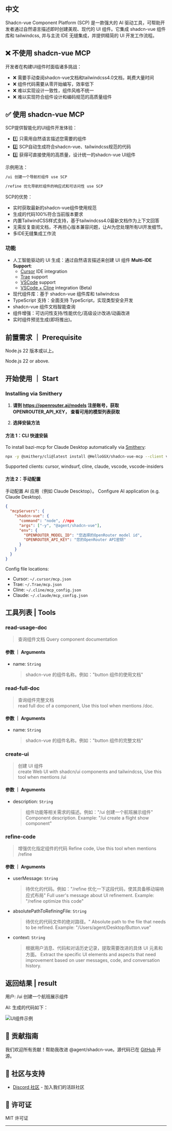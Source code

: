 ## 中文

Shadcn-vue Component Platform (SCP) 是一款强大的 AI 驱动工具，可帮助开发者通过自然语言描述即时创建美观、现代的 UI 组件。它集成 shadcn-vue 组件库和 tailwindcss, 并与主流 IDE 无缝集成，并提供精简的 UI 开发工作流程。

## ❌ 不使用 shadcn-vue MCP

开发者在构建UI组件时面临诸多挑战：

- ❌ 需要手动查阅shadcn-vue文档和tailwindcss4.0文档，耗费大量时间
- ❌ 组件代码需要从零开始编写，效率低下
- ❌ 难以实现设计一致性，组件风格不统一
- ❌ 难以实现符合组件设计和编码规范的高质量组件

## ✅ 使用 shadcn-vue MCP

SCP提供智能化的UI组件开发体验：

- 1️⃣ 只需用自然语言描述您需要的组件
- 2️⃣ SCP自动生成符合shadcn-vue、tailwindcss规范的代码
- 3️⃣ 获得可直接使用的高质量，设计统一的shadcn-vue UI组件

示例用法：

```txt
/ui 创建一个导航栏组件 use SCP
```

```txt
/refine 优化导航栏组件的响应式和可访问性 use SCP
```

SCP的优势：

- 实时获取最新的shadcn-vue组件使用规范
- 生成的代码100%符合当前版本要求
- 内置TailwindCSS样式支持，基于tailwindcss4.0最新文档作为上下文回答
- 无需反复查阅文档，不再担心版本兼容问题，让AI为您处理所有UI开发细节。
- 多IDE无缝集成工作流

### 功能

- 人工智能驱动的 UI 生成：通过自然语言描述来创建 UI 组件
  **Multi-IDE Support**:
  - [Cursor](https://cursor.com) IDE integration
  - [Trae](https://www.trae.ai/) support
  - [VSCode](https://code.visualstudio.com/) support
  - [VSCode + Cline](https://cline.bot) integration (Beta)
- 现代组件库：基于 shadcn-vue 组件库和 tailwindcss
- TypeScript 支持：全面支持 TypeScript，实现类型安全开发
- shadcn-vue 组件文档智能查询
- 组件增强：可访问性支持/性能优化/高级设计改进/动画改进
- 实时组件预览生成(即将推出)。

## 前置需求 ｜ Prerequisite

Node.js 22 版本或以上。

Node.js 22 or above.

## 开始使用 ｜ Start

### Installing via Smithery

1. **请到 **https://openrouter.ai/models** 注册账号，获取 OPENROUTER_API_KEY， 查看可用的模型列表获取**

2. **选择安装方法**

#### 方法 1：CLI 快速安装

To install bazi-mcp for Claude Desktop automatically via [Smithery](https://smithery.ai/server/@HelloGGX/shadcn-vue-mcp):

```bash
npx -y @smithery/cli@latest install @HelloGGX/shadcn-vue-mcp --client vscode
```

Supported clients: cursor, windsurf, cline, claude, vscode, vscode-insiders

#### 方法 2：手动配置

手动配置 AI 应用（例如 Claude Descktop）。
Configure AI application (e.g. Claude Desktop).

```json
{
  "mcpServers": {
    "shadcn-vue": {
      "command": "node", //npx
      "args": ["-y", "@agent/shadcn-vue"],
      "env": {
        "OPENROUTER_MODEL_ID": "您选择的OpenRouter model id",
        "OPENROUTER_API_KEY": "您的OpenRouter API密钥"
      }
    }
  }
}
```

Config file locations:

- Cursor: `~/.cursor/mcp.json`
- Trae: `~/.Trae/mcp.json`
- Cline: `~/.cline/mcp_config.json`
- Claude: `~/.claude/mcp_config.json`

## 工具列表 | Tools

### read-usage-doc

> 查询组件文档
> Query component documentation

#### 参数 ｜ Arguments

- name: `String`
  > shadcn-vue 的组件名称。例如："button 组件的使用文档"

### read-full-doc

> 查询组件完整文档  
> read full doc of a component, Use this tool when mentions /doc.

#### 参数 ｜ Arguments

- name: `String`
  > shadcn-vue 的组件名称。例如："button 组件的完整文档"

### create-ui

> 创建 UI 组件  
> create Web UI with shadcn/ui components and tailwindcss, Use this tool when mentions /ui

#### 参数 ｜ Arguments

- description: `String`
  > 组件功能等相关需求的描述。例如："/ui 创建一个航班展示组件"  
  > Component description. Example: "/ui create a flight show component"

### refine-code

> 增强优化指定组件的代码
> Refine code, Use this tool when mentions /refine

#### 参数 ｜ Arguments

- userMessage: `String`
  > 待优化的代码。例如："/refine 优化一下这段代码，使其具备移动端响应式布局"
  > Full user's message about UI refinement. Example: "/refine optimize this code"
- absolutePathToRefiningFile: `String`
  > 待优化的代码文件的绝对路径。"
  > Absolute path to the file that needs to be refined. Example: "/Users/agent/Desktop/Button.vue"
- context: `String`
  > 根据用户消息、代码和对话历史记录，提取需要改进的具体 UI 元素和方面。
  > Extract the specific UI elements and aspects that need improvement based on user messages, code, and conversation history.

## 返回结果 | result

用户: /ui 创建一个航班展示组件

AI: 生成的代码如下：

![UI组件示例](https://github.com/HelloGGX/tailwindcss-mcp/raw/main/docs/ui.png)

## 🤝 贡献指南

我们欢迎所有贡献！帮助我改进 @agent/shadcn-vue。源代码已在 [GitHub](https://github.com/HelloGGX/shadcn-vue-mcp) 开源。

## 👥 社区与支持

- [Discord 社区](https://discord.gg/82Kf65ut) - 加入我们的活跃社区
<!-- - [微信](https://x.com/serafimcloud) - 关注获取最新动态 -->

## 📝 许可证

MIT 许可证

---
